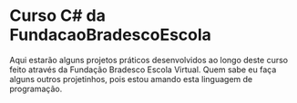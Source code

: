 # Curso C# da FundacaoBradescoEscola
Aqui estarão alguns projetos práticos desenvolvidos ao longo deste curso feito através da Fundação Bradesco Escola Virtual.
Quem sabe eu faça alguns outros projetinhos, pois estou amando esta linguagem de programação.
